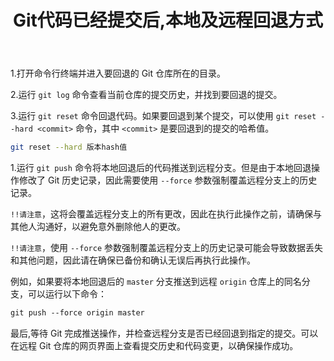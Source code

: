 ﻿---
title: 'Git代码已经提交后,本地及远程回退方式'
excerpt: ""
classes: wide
categories:
  - 工具与平台
tags:
  - Git
---

1.打开命令行终端并进入要回退的 Git 仓库所在的目录。

2.运行 `git log` 命令查看当前仓库的提交历史，并找到要回退的提交。

3.运行 `git reset` 命令回退代码。如果要回退到某个提交，可以使用 `git reset --hard <commit>` 命令，其中 `<commit>`
是要回退到的提交的哈希值。

```bash
git reset --hard 版本hash值
```

1.运行 `git push` 命令将本地回退后的代码推送到远程分支。但是由于本地回退操作修改了 Git 历史记录，因此需要使用 `--force`
参数强制覆盖远程分支上的历史记录。

`!!请注意`，这将会覆盖远程分支上的所有更改，因此在执行此操作之前，请确保与其他人沟通好，以避免意外删除他人的更改。

`!!请注意`，使用 `--force` 参数强制覆盖远程分支上的历史记录可能会导致数据丢失和其他问题，因此请在确保已备份和确认无误后再执行此操作。

例如，如果要将本地回退后的 `master` 分支推送到远程 `origin` 仓库上的同名分支，可以运行以下命令：

```css
git push --force origin master
```

最后,等待 Git 完成推送操作，并检查远程分支是否已经回退到指定的提交。可以在远程 Git 仓库的网页界面上查看提交历史和代码变更，以确保操作成功。
